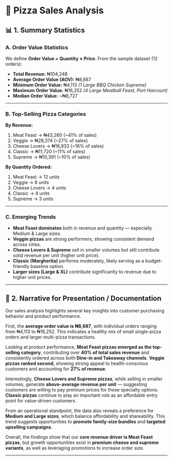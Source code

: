 # 🍕 Pizza Sales Analysis

## 📊 1. Summary Statistics

### A. Order Value Statistics
We define **Order Value = Quantity × Price**. From the sample dataset (12 orders):

- **Total Revenue:** ₦104,248  
- **Average Order Value (AOV):** ₦8,687  
- **Minimum Order Value:** ₦4,113 *(1 Large BBQ Chicken Supreme)*  
- **Maximum Order Value:** ₦16,252 *(4 Large Meatball Feast, Port Harcourt)*  
- **Median Order Value:** ~₦8,727  

---

### B. Top-Selling Pizza Categories

**By Revenue:**
1. Meat Feast → ₦43,260 (~41% of sales)  
2. Veggie → ₦28,374 (~27% of sales)  
3. Cheese Lovers → ₦16,933 (~16% of sales)  
4. Classic → ₦11,720 (~11% of sales)  
5. Supreme → ₦10,391 (~10% of sales)  

**By Quantity Ordered:**
1. Meat Feast → 12 units  
2. Veggie → 8 units  
3. Cheese Lovers → 4 units  
4. Classic → 4 units  
5. Supreme → 3 units  

---

### C. Emerging Trends
- **Meat Feast dominates** both in revenue and quantity — especially Medium & Large sizes.  
- **Veggie pizzas** are strong performers, showing consistent demand across cities.  
- **Cheese Lovers & Supreme** sell in smaller volumes but still contribute solid revenue per unit (higher unit price).  
- **Classic (Margherita)** performs moderately, likely serving as a budget-friendly baseline option.  
- **Larger sizes (Large & XL)** contribute significantly to revenue due to higher unit prices.  

---

## 📝 2. Narrative for Presentation / Documentation

Our sales analysis highlights several key insights into customer purchasing behavior and product performance.  

First, the **average order value is ₦8,687**, with individual orders ranging from ₦4,113 to ₦16,252. This indicates a healthy mix of small single-pizza orders and larger multi-pizza transactions.  

Looking at product performance, **Meat Feast pizzas emerged as the top-selling category**, contributing over **40% of total sales revenue** and consistently ordered across both **Dine-in and Takeaway channels**. **Veggie pizzas ranked second**, showing strong appeal to health-conscious customers and accounting for **27% of revenue**.  

Interestingly, **Cheese Lovers and Supreme pizzas**, while selling in smaller volumes, generate **above-average revenue per unit** — suggesting customers are willing to pay premium prices for these specialty options. **Classic pizzas** continue to play an important role as an affordable entry point for value-driven customers.  

From an operational standpoint, the data also reveals a preference for **Medium and Large sizes**, which balance affordability and shareability. This trend suggests opportunities to **promote family-size bundles** and **targeted upselling campaigns**.  

Overall, the findings show that our **core revenue driver is Meat Feast pizzas**, but growth opportunities exist in **premium cheese and supreme variants**, as well as leveraging promotions to increase order size.  

---
